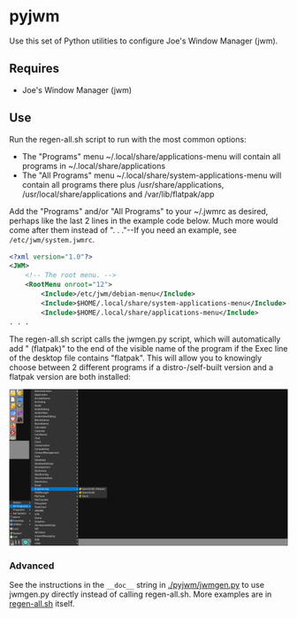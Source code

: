 # pyjwm
Use this set of Python utilities to configure Joe's Window Manager (jwm).

## Requires
- Joe's Window Manager (jwm)

## Use
Run the regen-all.sh script to run with the most common options:
- The "Programs" menu ~/.local/share/applications-menu will contain all programs in ~/.local/share/applications
- The "All Programs" menu ~/.local/share/system-applications-menu will contain all programs there plus /usr/share/applications, /usr/local/share/applications and /var/lib/flatpak/app

Add the "Programs" and/or "All Programs" to your ~/.jwmrc as desired, perhaps like the last 2 lines in the example code below. Much more would come after them instead of ". . ."--If you need an example, see `/etc/jwm/system.jwmrc`.
```XML
<?xml version="1.0"?>
<JWM>
    <!-- The root menu. -->
    <RootMenu onroot="12">
        <Include>/etc/jwm/debian-menu</Include>
        <Include>$HOME/.local/share/system-applications-menu</Include>
        <Include>$HOME/.local/share/applications-menu</Include>
. . .
```

The regen-all.sh script calls the jwmgen.py script, which will automatically add " (flatpak)" to the end of the visible name of the program if the Exec line of the desktop file contains "flatpak". This will allow you to knowingly choose between 2 different programs if a distro-/self-built version and a flatpak version are both installed:

![Screenshot of OpenSCAD and OpenSCAD (flatpak) icons coexisting](screenshot.png)

### Advanced
See the instructions in the `__doc__` string in [./pyjwm/jwmgen.py](pyjwm/jwmgen.py) to use jwmgen.py directly instead of calling regen-all.sh. More examples are in [regen-all.sh](regen-all.sh) itself.

